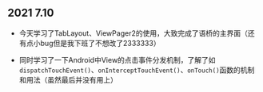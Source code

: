 ##  2021 7.10

- 今天学习了TabLayout、ViewPager2的使用，大致完成了语桥的主界面（还有点小bug但是我下班了不想改了2333333）



- 同时学习了一下Android中View的点击事件分发机制，了解了如`dispatchTouchEvent()`、`onInterceptTouchEvent()`、`onTouch()`函数的机制和用法（虽然最后并没有用上）